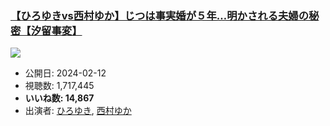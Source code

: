 ### [【ひろゆきvs西村ゆか】じつは事実婚が５年…明かされる夫婦の秘密【汐留事変】](https://www.youtube.com/watch?v=qWJ9O7DF7ZI)
[![](https://img.youtube.com/vi/qWJ9O7DF7ZI/sddefault.jpg)](https://www.youtube.com/watch?v=qWJ9O7DF7ZI)
-   公開日: 2024-02-12
-   視聴数: 1,717,445
-   **いいね数: 14,867**
-   出演者: [ひろゆき](/rehacq_fan/people/ひろゆき "wikilink"), [西村ゆか](/rehacq_fan/people/西村ゆか "wikilink")

